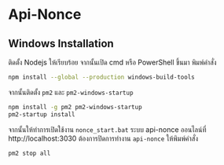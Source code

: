 # Api-Nonce
## Windows Installation
ติดตั้ง Nodejs ให้เรียบร้อย จากนั้นเปิด cmd หรือ PowerShell ขึ้นมา พิมพ์คำสั่ง
```sh
npm install --global --production windows-build-tools
```
จากนั้นติดตั้ง `pm2` และ `pm2-windows-startup`
```sh
npm install -g pm2 pm2-windows-startup
pm2-startup install
```
จากนั้นให้ทำการเปิดใช้งาน `nonce_start.bat` ระบบ api-nonce ออนไลน์ที่ http://localhost:3030
ต้องการปิดการทำงาน `api-nonce` ให้พิมพ์คำสั่ง
```sh
pm2 stop all
```

